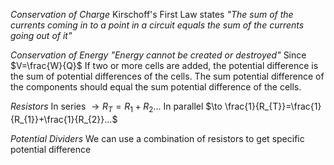 *Conservation of Charge*
Kirschoff's First Law states *"The sum of the currents coming in to a point in a circuit equals the sum of the currents going out of it"*

*Conservation of Energy*
*"Energy cannot be created or destroyed"* Since $V=\frac{W}{Q}$
If two or more cells are added, the potential difference is the sum of potential differences of the cells. The sum potential difference of the components should equal the sum potential difference of the cells.

*Resistors*
In series  $\to R_{T}=R_{1}+R_{2}...$
In parallel $\to \frac{1}{R_{T}}=\frac{1}{R_{1}}+\frac{1}{R_{2}}...$

*Potential Dividers*
We can use a combination of resistors to get specific potential difference
